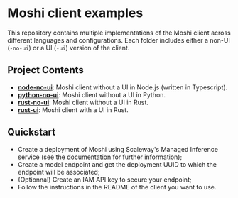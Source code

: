 # Moshi client examples

This repository contains multiple implementations of the Moshi client across different languages and configurations. Each folder includes either a non-UI (`-no-ui`) or a UI (`-ui`) version of the client.

## Project Contents

- **[node-no-ui](node-no-ui/README.md)**: Moshi client without a UI in Node.js (written in Typescript).
- **[python-no-ui](python-no-ui/README.md)**: Moshi client without a UI in Python.
- **[rust-no-ui](rust-no-ui/README.md)**: Moshi client without a UI in Rust.
- **[rust-ui](rust-ui/README.md)**: Moshi client with a UI in Rust.

## Quickstart

- Create a deployment of Moshi using Scaleway's Managed Inference service (see the [documentation](https://www.scaleway.com/en/docs/ai-data/managed-inference/) for further information);
- Create a model endpoint and get the deployment UUID to which the endpoint will be associated;
- (Optionnal) Create an IAM API key to secure your endpoint;
- Follow the instructions in the README of the client you want to use.
